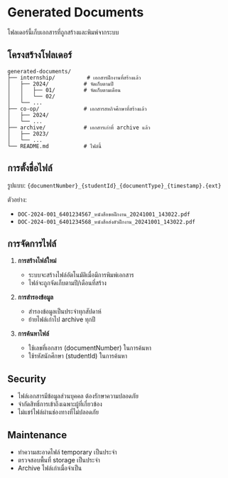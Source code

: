 # Generated Documents

โฟลเดอร์นี้เก็บเอกสารที่ถูกสร้างและพิมพ์จากระบบ

## โครงสร้างโฟลเดอร์

```
generated-documents/
├── internship/          # เอกสารฝึกงานที่สร้างแล้ว
│   ├── 2024/           # จัดเก็บตามปี
│   │   ├── 01/         # จัดเก็บตามเดือน
│   │   └── 02/
│   └── ...
├── co-op/              # เอกสารสหกิจศึกษาที่สร้างแล้ว
│   ├── 2024/
│   └── ...
├── archive/            # เอกสารเก่าที่ archive แล้ว
│   ├── 2023/
│   └── ...
└── README.md           # ไฟล์นี้
```

## การตั้งชื่อไฟล์

รูปแบบ: `{documentNumber}_{studentId}_{documentType}_{timestamp}.{ext}`

ตัวอย่าง:
- `DOC-2024-001_6401234567_หนังสือขอฝึกงาน_20241001_143022.pdf`
- `DOC-2024-001_6401234568_หนังสือส่งตัวฝึกงาน_20241001_143022.pdf`

## การจัดการไฟล์

1. **การสร้างไฟล์ใหม่**
   - ระบบจะสร้างไฟล์อัตโนมัติเมื่อมีการพิมพ์เอกสาร
   - ไฟล์จะถูกจัดเก็บตามปี/เดือนที่สร้าง

2. **การสำรองข้อมูล**
   - สำรองข้อมูลเป็นประจำทุกสัปดาห์
   - ย้ายไฟล์เก่าไป archive ทุกปี

3. **การค้นหาไฟล์**
   - ใช้เลขที่เอกสาร (documentNumber) ในการค้นหา
   - ใช้รหัสนักศึกษา (studentId) ในการค้นหา

## Security

- ไฟล์เอกสารมีข้อมูลส่วนบุคคล ต้องรักษาความปลอดภัย
- จำกัดสิทธิ์การเข้าถึงเฉพาะผู้ที่เกี่ยวข้อง
- ไม่แชร์ไฟล์ผ่านช่องทางที่ไม่ปลอดภัย

## Maintenance

- ทำความสะอาดไฟล์ temporary เป็นประจำ
- ตรวจสอบพื้นที่ storage เป็นประจำ
- Archive ไฟล์เก่าเมื่อจำเป็น